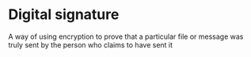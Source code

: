 [Title]: # (Signature numérique)
[Order]: # (29)

# Digital signature

A way of using encryption to prove that a particular file or message was truly sent by the person who claims to have sent it